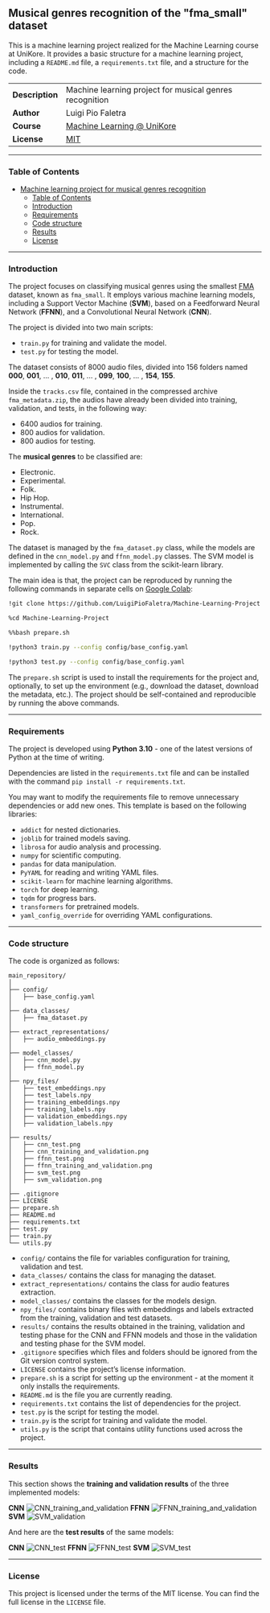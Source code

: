 ## Musical genres recognition of the "fma_small" dataset

This is a machine learning project realized for the Machine Learning course at UniKore. It provides a basic structure for a machine learning project, including a `README.md` file, a `requirements.txt` file, and a structure for the code.

| | |
| --- | --- |
| **Description** | Machine learning project for musical genres recognition |
| **Author** | Luigi Pio Faletra |
| **Course** | [Machine Learning @ UniKore](https://unikore.it) |
| **License** | [MIT](https://opensource.org/licenses/MIT) |

---

### Table of Contents

- [Machine learning project for musical genres recognition](#musical-genres-recognition-of-the-fma_small-dataset)
  - [Table of Contents](#table-of-contents)
  - [Introduction](#introduction)
  - [Requirements](#requirements)
  - [Code structure](#code-structure)
  - [Results](#results)
  - [License](#license)

---

### Introduction

The project focuses on classifying musical genres using the smallest [FMA](https://github.com/mdeff/fma) dataset, known as `fma_small`. It employs various machine learning models, including a Support Vector Machine (**SVM**), based on a Feedforward Neural Network (**FFNN**), and a Convolutional Neural Network (**CNN**).

The project is divided into two main scripts:
- `train.py` for training and validate the model.
- `test.py` for testing the model.

The dataset consists of 8000 audio files, divided into 156 folders named **000**, **001**, ... , **010**, **011**, ... , **099**, **100**, ... , **154**, **155**.

Inside the `tracks.csv` file, contained in the compressed archive `fma_metadata.zip`, the audios have already been divided into training, validation, and tests, in the following way:
- 6400 audios for training.
- 800 audios for validation.
- 800 audios for testing.

The **musical genres** to be classified are:
- Electronic.
- Experimental.
- Folk.
- Hip Hop.
- Instrumental.
- International.
- Pop.
- Rock.

The dataset is managed by the `fma_dataset.py` class, while the models are defined in the `cnn_model.py` and `ffnn_model.py` classes. The SVM model is implemented by calling the `SVC` class from the scikit-learn library.

The main idea is that, the project can be reproduced by running the following commands in separate cells on [Google Colab](https://colab.research.google.com):

```bash
!git clone https://github.com/LuigiPioFaletra/Machine-Learning-Project
```
```bash
%cd Machine-Learning-Project
```
```bash
%%bash prepare.sh
```
```bash
!python3 train.py --config config/base_config.yaml
```
```bash
!python3 test.py --config config/base_config.yaml
```

The `prepare.sh` script is used to install the requirements for the project and, optionally, to set up the environment (e.g., download the dataset, download the metadata, etc.). The project should be self-contained and reproducible by running the above commands.

---

### Requirements

The project is developed using **Python 3.10** - one of the latest versions of Python at the time of writing.

Dependencies are listed in the `requirements.txt` file and can be installed with the command `pip install -r requirements.txt`.

You may want to modify the requirements file to remove unnecessary dependencies or add new ones. This template is based on the following libraries:
- `addict` for nested dictionaries.
- `joblib` for trained models saving.
- `librosa` for audio analysis and processing.
- `numpy` for scientific computing.
- `pandas` for data manipulation.
- `PyYAML` for reading and writing YAML files.
- `scikit-learn` for machine learning algorithms.
- `torch` for deep learning.
- `tqdm` for progress bars.
- `transformers` for pretrained models.
- `yaml_config_override` for overriding YAML configurations.

---

### Code structure

The code is organized as follows:

```
main_repository/
│
├── config/
│   ├── base_config.yaml
│
├── data_classes/
│   ├── fma_dataset.py
│
├── extract_representations/
│   ├── audio_embeddings.py
│
├── model_classes/
│   ├── cnn_model.py
│   ├── ffnn_model.py
│
├── npy_files/
│   ├── test_embeddings.npy
│   ├── test_labels.npy
│   ├── training_embeddings.npy
│   ├── training_labels.npy
│   ├── validation_embeddings.npy
│   ├── validation_labels.npy
│
├── results/
│   ├── cnn_test.png
│   ├── cnn_training_and_validation.png
│   ├── ffnn_test.png
│   ├── ffnn_training_and_validation.png
│   ├── svm_test.png
│   ├── svm_validation.png
│
├── .gitignore
├── LICENSE
├── prepare.sh
├── README.md
├── requirements.txt
├── test.py
├── train.py
└── utils.py
```

- `config/` contains the file for variables configuration for training, validation and test.
- `data_classes/` contains the class for managing the dataset.
- `extract_representations/` contains the class for audio features extraction.
- `model_classes/` contains the classes for the models design.
- `npy_files/` contains binary files with embeddings and labels extracted from the training, validation and test datasets.
- `results/` contains the results obtained in the training, validation and testing phase for the CNN and FFNN models and those in the validation and testing phase for the SVM model.
- `.gitignore` specifies which files and folders should be ignored from the Git version control system.
- `LICENSE` contains the project’s license information.
- `prepare.sh` is a script for setting up the environment - at the moment it only installs the requirements.
- `README.md` is the file you are currently reading.
- `requirements.txt` contains the list of dependencies for the project.
- `test.py` is the script for testing the model.
- `train.py` is the script for training and validate the model.
- `utils.py` is the script that contains utility functions used across the project.

---

### Results

This section shows the **training and validation results** of the three implemented models:

**CNN**
![CNN_training_and_validation](./results/cnn_training_and_validation.png)
**FFNN**
![FFNN_training_and_validation](./results/ffnn_training_and_validation.png)
**SVM**
![SVM_validation](./results/svm_validation.png)

And here are the **test results** of the same models:

**CNN**
![CNN_test](./results/cnn_test.png)
**FFNN**
![FFNN_test](./results/ffnn_test.png)
**SVM**
![SVM_test](./results/svm_test.png)

---

### License

This project is licensed under the terms of the MIT license. You can find the full license in the `LICENSE` file.